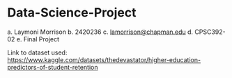 # Data-Science-Project

a. Laymoni Morrison
b. 2420236
c. lamorrison@chapman.edu
d. CPSC392-02
e. Final Project 

Link to dataset used: https://www.kaggle.com/datasets/thedevastator/higher-education-predictors-of-student-retention 
